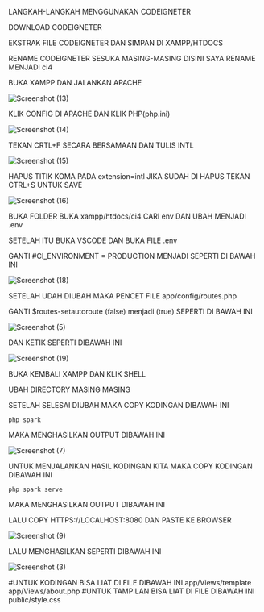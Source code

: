 LANGKAH-LANGKAH MENGGUNAKAN CODEIGNETER

DOWNLOAD CODEIGNETER

EKSTRAK FILE CODEIGNETER DAN SIMPAN DI XAMPP/HTDOCS

RENAME CODEIGNETER SESUKA MASING-MASING DISINI SAYA RENAME MENJADI ci4

BUKA XAMPP DAN JALANKAN APACHE

![Screenshot (13)](https://github.com/adamkennedy123/lab7web/assets/92745982/d94d109d-d969-4b71-9e96-b95a6ff2f2ca)


KLIK CONFIG DI APACHE DAN KLIK PHP(php.ini)

![Screenshot (14)](https://github.com/adamkennedy123/lab7web/assets/92745982/bf7fc336-1bc4-4c45-a2d4-175adaf93e7d)


TEKAN CRTL+F SECARA BERSAMAAN DAN TULIS INTL

![Screenshot (15)](https://github.com/adamkennedy123/lab7web/assets/92745982/3d62f0c1-026a-45fe-8390-f698841db061)

HAPUS TITIK KOMA PADA extension=intl JIKA SUDAH DI HAPUS TEKAN CTRL+S UNTUK SAVE

![Screenshot (16)](https://github.com/adamkennedy123/lab7web/assets/92745982/692e30a8-dc76-4232-b9f4-78e4dec8c6a0)


BUKA FOLDER BUKA xampp/htdocs/ci4 CARI env DAN UBAH MENJADI .env

SETELAH ITU BUKA VSCODE DAN BUKA FILE .env

GANTI #CI_ENVIRONMENT = PRODUCTION MENJADI SEPERTI DI BAWAH INI

![Screenshot (18)](https://github.com/adamkennedy123/lab7web/assets/92745982/20f830bb-8742-4b63-8a40-531abf2deff7)

SETELAH UDAH DIUBAH MAKA PENCET FILE app/config/routes.php

GANTI $routes-setautoroute (false) menjadi (true) SEPERTI DI BAWAH INI

![Screenshot (5)](https://github.com/adamkennedy123/lab7web/assets/92745982/31a1aeaa-7cb8-4d6b-8609-c80d7c632e53)

DAN KETIK SEPERTI DIBAWAH INI

![Screenshot (19)](https://github.com/adamkennedy123/lab7web/assets/92745982/51008f1e-5847-49ec-accc-a9104944e5a0)

BUKA KEMBALI XAMPP DAN KLIK SHELL 

UBAH DIRECTORY MASING MASING

SETELAH SELESAI DIUBAH MAKA COPY KODINGAN DIBAWAH INI

````
php spark
````
MAKA MENGHASILKAN OUTPUT DIBAWAH INI

![Screenshot (7)](https://github.com/adamkennedy123/lab7web/assets/92745982/5413299c-02c4-4daa-9e08-23e2241471bd)

UNTUK MENJALANKAN HASIL KODINGAN KITA MAKA COPY KODINGAN DIBAWAH INI

````
php spark serve
````
MAKA MENGHASILKAN OUTPUT DIBAWAH INI

LALU COPY HTTPS://LOCALHOST:8080 DAN PASTE KE BROWSER

![Screenshot (9)](https://github.com/adamkennedy123/lab7web/assets/92745982/7485aebd-aaf6-44db-9546-f579822f93a0)

LALU MENGHASILKAN SEPERTI DIBAWAH INI

![Screenshot (3)](https://github.com/adamkennedy123/lab7web/assets/92745982/99021ac9-6d98-4070-9ebf-6c38045bcd73)


#UNTUK KODINGAN BISA LIAT DI FILE DIBAWAH INI
app/Views/template
app/Views/about.php
#UNTUK TAMPILAN BISA LIAT DI FILE DIBAWAH INI
public/style.css
